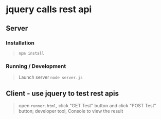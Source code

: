 jquery calls rest api
=================

## Server

### Installation

> `npm install`

### Running / Development

> Launch server `node server.js`

## Client - use jquery to test rest apis

> open `runner.html`, click "GET Test" button and click "POST Test" button; developer tool, Console to view the result 

